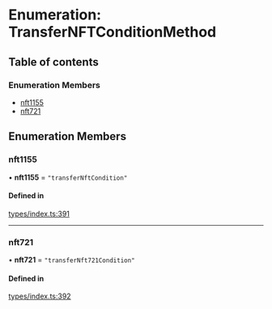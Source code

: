 # Enumeration: TransferNFTConditionMethod

## Table of contents

### Enumeration Members

- [nft1155](TransferNFTConditionMethod.md#nft1155)
- [nft721](TransferNFTConditionMethod.md#nft721)

## Enumeration Members

### nft1155

• **nft1155** = ``"transferNftCondition"``

#### Defined in

[types/index.ts:391](https://github.com/nevermined-io/components-catalog/blob/7d4dcdd/lib/src/types/index.ts#L391)

___

### nft721

• **nft721** = ``"transferNft721Condition"``

#### Defined in

[types/index.ts:392](https://github.com/nevermined-io/components-catalog/blob/7d4dcdd/lib/src/types/index.ts#L392)
